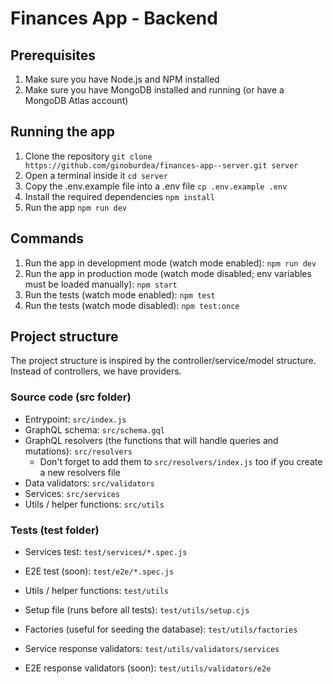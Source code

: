 # Finances App - Backend

## Prerequisites

1. Make sure you have Node.js and NPM installed
1. Make sure you have MongoDB installed and running (or have a MongoDB Atlas account)

## Running the app

1. Clone the repository `git clone https://github.com/ginoburdea/finances-app--server.git server`
1. Open a terminal inside it `cd server`
1. Copy the .env.example file into a .env file `cp .env.example .env`
1. Install the required dependencies `npm install`
1. Run the app `npm run dev`

## Commands

1. Run the app in development mode (watch mode enabled): `npm run dev`
1. Run the app in production mode (watch mode disabled; env variables must be loaded manually): `npm start`
1. Run the tests (watch mode enabled): `npm test`
1. Run the tests (watch mode disabled): `npm test:once`

## Project structure

The project structure is inspired by the controller/service/model structure. Instead of controllers, we have providers.

### Source code (src folder)

-   Entrypoint: `src/index.js`
-   GraphQL schema: `src/schema.gql`
-   GraphQL resolvers (the functions that will handle queries and mutations): `src/resolvers`
    -   Don't forget to add them to `src/resolvers/index.js` too if you create a new resolvers file
-   Data validators: `src/validators`
-   Services: `src/services`
-   Utils / helper functions: `src/utils`

### Tests (test folder)

-   Services test: `test/services/*.spec.js`
-   E2E test (soon): `test/e2e/*.spec.js`

-   Utils / helper functions: `test/utils`
-   Setup file (runs before all tests): `test/utils/setup.cjs`
-   Factories (useful for seeding the database): `test/utils/factories`
-   Service response validators: `test/utils/validators/services`
-   E2E response validators (soon): `test/utils/validators/e2e`
